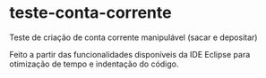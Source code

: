 # teste-conta-corrente
Teste de criação de conta corrente manipulável (sacar e depositar)

Feito a partir das funcionalidades disponíveis da IDE Eclipse para otimização de tempo e indentação do código.
